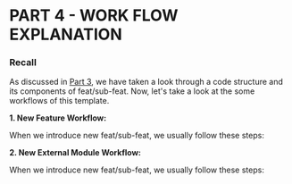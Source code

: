 # PART 4 - WORK FLOW EXPLANATION

### Recall

As discussed in [Part 3](./Part3.md), we have taken a look through a code structure and its components of feat/sub-feat. Now, let's take a look at the some workflows of this template.

**1. New Feature Workflow:**

When we introduce new feat/sub-feat, we usually follow these steps:

**2. New External Module Workflow:**

When we introduce new feat/sub-feat, we usually follow these steps:
